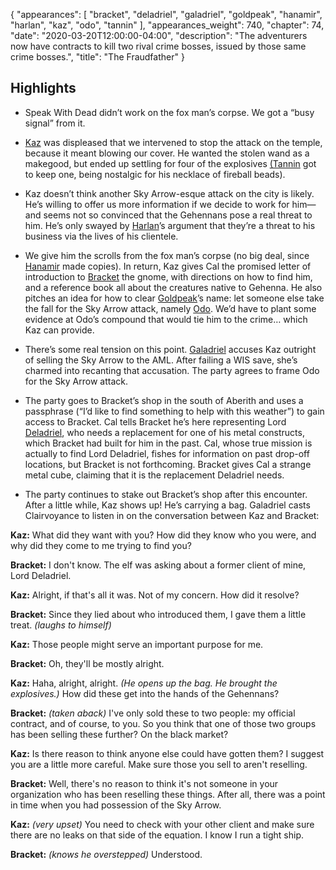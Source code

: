 {
    "appearances": [
        "bracket",
        "deladriel",
        "galadriel",
        "goldpeak",
        "hanamir",
        "harlan",
        "kaz",
        "odo",
        "tannin"
    ],
    "appearances_weight": 740,
    "chapter": 74,
    "date": "2020-03-20T12:00:00-04:00",
    "description": "The adventurers now have contracts to kill two rival crime bosses, issued by those same crime bosses.",
    "title": "The Fraudfather"
}

## Highlights

- Speak With Dead didn’t work on the fox man’s corpse. We got a “busy signal” from it.

- [Kaz](/characters/kaz/) was displeased that we intervened to stop the attack on the temple, because it meant blowing our cover. He wanted the stolen wand as a makegood, but ended up settling for four of the explosives [(Tannin](/characters/tannin/) got to keep one, being nostalgic for his necklace of fireball beads).

- Kaz doesn’t think another Sky Arrow-esque attack on the city is likely. He’s willing to offer us more information if we decide to work for him—and seems not so convinced that the Gehennans pose a real threat to him. He’s only swayed by [Harlan](/characters/harlan/)’s argument that they’re a threat to his business via the lives of his clientele.

- We give him the scrolls from the fox man’s corpse (no big deal, since [Hanamir](/characters/hanamir/) made copies). In return, Kaz gives Cal the promised letter of introduction to [Bracket](/characters/bracket/) the gnome, with directions on how to find him, and a reference book all about the creatures native to Gehenna. He also pitches an idea for how to clear [Goldpeak](/characters/goldpeak/)’s name: let someone else take the fall for the Sky Arrow attack, namely [Odo](/characters/odo/). We’d have to plant some evidence at Odo’s compound that would tie him to the crime… which Kaz can provide.

- There’s some real tension on this point. [Galadriel](/characters/galadriel/) accuses Kaz outright of selling the Sky Arrow to the AML. After failing a WIS save, she’s charmed into recanting that accusation. The party agrees to frame Odo for the Sky Arrow attack.

- The party goes to Bracket’s shop in the south of Aberith and uses a passphrase (“I’d like to find something to help with this weather”) to gain access to Bracket. Cal tells Bracket he’s here representing Lord [Deladriel](/characters/deladriel/), who needs a replacement for one of his metal constructs, which Bracket had built for him in the past. Cal, whose true mission is actually to find Lord Deladriel, fishes for information on past drop-off locations, but Bracket is not forthcoming. Bracket gives Cal a strange metal cube, claiming that it is the replacement Deladriel needs.

- The party continues to stake out Bracket’s shop after this encounter. After a little while, Kaz shows up! He’s carrying a bag. Galadriel casts Clairvoyance to listen in on the conversation between Kaz and Bracket:

**Kaz:** What did they want with you? How did they know who you were, and why did they come to me trying to find you?

**Bracket:** I don't know. The elf was asking about a former client of mine, Lord Deladriel.

**Kaz:** Alright, if that's all it was. Not of my concern. How did it resolve?

**Bracket:** Since they lied about who introduced them, I gave them a little treat. *(laughs to himself)*

**Kaz:** Those people might serve an important purpose for me.

**Bracket:** Oh, they'll be mostly alright.

**Kaz:** Haha, alright, alright. *(He opens up the bag. He brought the explosives.)* How did these get into the hands of the Gehennans?

**Bracket:** *(taken aback)* I've only sold these to two people: my official contract, and of course, to you. So you think that one of those two groups has been selling these further? On the black market?

**Kaz:** Is there reason to think anyone else could have gotten them? I suggest you are a little more careful. Make sure those you sell to aren't reselling.

**Bracket:** Well, there's no reason to think it's not someone in your organization who has been reselling these things. After all, there was a point in time when you had possession of the Sky Arrow.

**Kaz:** *(very upset)* You need to check with your other client and make sure there are no leaks on that side of the equation. I know I run a tight ship.

**Bracket:** *(knows he overstepped)* Understood.